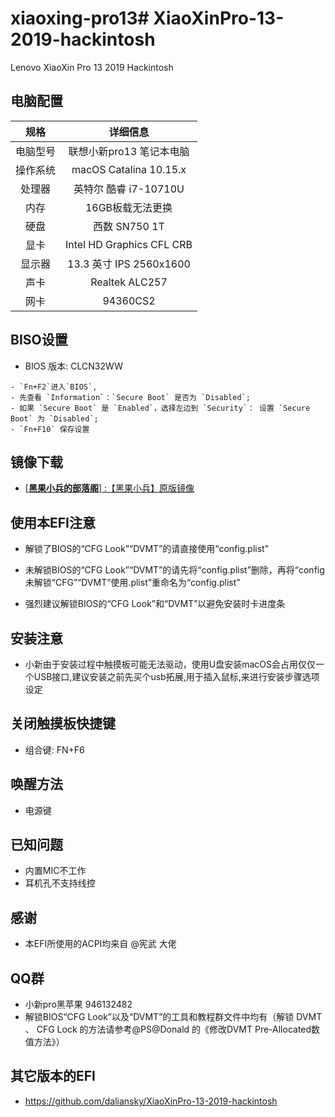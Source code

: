 # xiaoxing-pro13# XiaoXinPro-13-2019-hackintosh


Lenovo XiaoXin Pro 13 2019 Hackintosh

## 电脑配置
|规格 | 详细信息|
|:-: | :-:|
|电脑型号|联想小新pro13 笔记本电脑|
|操作系统|macOS Catalina 10.15.x |
|处理器|英特尔 酷睿 i7-10710U|
|内存|16GB板载无法更换|
|硬盘| 西数 SN750 1T |
|显卡|Intel HD Graphics CFL CRB|（UHD620）|
|显示器|13.3 英寸 IPS 2560x1600|
|声卡| Realtek ALC257|
|网卡| 94360CS2|


## BISO设置

   - BIOS 版本: CLCN32WW


    - `Fn+F2`进入`BIOS`,
    - 先查看 `Information`：`Secure Boot` 是否为 `Disabled`;
    - 如果 `Secure Boot` 是 `Enabled`，选择左边到 `Security`： 设置 `Secure Boot` 为 `Disabled`;
    - `Fn+F10` 保存设置

      
## 镜像下载
  
   - [[**黑果小兵的部落阁**] :【黑果小兵】原版镜像](https://blog.daliansky.net/categories/下载/镜像/)

## 使用本EFI注意
   - 解锁了BIOS的“CFG Look”“DVMT”的请直接使用“config.plist”
   
   - 未解锁BIOS的“CFG Look”“DVMT”的请先将“config.plist”删除，再将“config未解锁“CFG”“DVMT”使用.plist”重命名为“config.plist”
   
   - 强烈建议解锁BIOS的“CFG Look”和“DVMT”以避免安装时卡进度条

## 安装注意

   - 小新由于安装过程中触摸板可能无法驱动，使用U盘安装macOS会占用仅仅一个USB接口,建议安装之前先买个usb拓展,用于插入鼠标,来进行安装步骤选项设定

## 关闭触摸板快捷键
- 
    组合键: FN+F6

## 唤醒方法
 -
    电源键

## 已知问题
 -
    内置MIC不工作
 -
    耳机孔不支持线控
    
## 感谢
-
    本EFI所使用的ACPI均来自 @宪武 大佬

## QQ群
- 
    小新pro黑苹果    946132482
-    
    解锁BIOS“CFG Look”以及“DVMT”的工具和教程群文件中均有（解锁 DVMT 、 CFG Lock 的方法请参考@PS@Donald 的《修改DVMT Pre-Allocated数值方法》）

## 其它版本的EFI
 -
    https://github.com/daliansky/XiaoXinPro-13-2019-hackintosh
